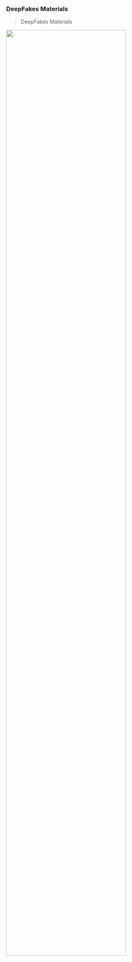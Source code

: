 ### DeepFakes Materials

> DeepFakes Materials

<img width="80%" src="https://user-images.githubusercontent.com/16822641/109459900-0b227e80-7aa3-11eb-8bb7-32fc361fe567.png"/>
